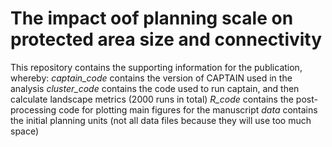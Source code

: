 # The impact oof planning scale on protected area size and connectivity

This repository contains the supporting information for the publication, whereby:
_captain_code_ contains the version of CAPTAIN used in the analysis
_cluster_code_ contains the code used to run captain, and then calculate landscape metrics (2000 runs in total)
_R_code_ contains the post-processing code for plotting main figures for the manuscript
_data_ contains the initial planning units (not all data files because they will use too much space)
